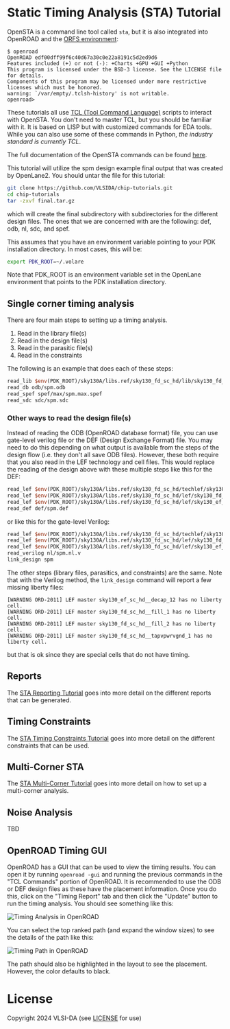 # Static Timing Analysis (STA) Tutorial

OpenSTA is a command line tool called `sta`, but it is
also integrated into OpenROAD and the [ORFS environment](orfs-installation.md):

```
$ openroad
OpenROAD edf00dff99f6c40d67a30c0e22a8191c5d2ed9d6
Features included (+) or not (-): +Charts +GPU +GUI +Python
This program is licensed under the BSD-3 license. See the LICENSE file for details.
Components of this program may be licensed under more restrictive licenses which must be honored.
warning: `/var/empty/.tclsh-history' is not writable.
openroad>
```

These tutorials all use [TCL (Tool Command
Language)](https://www.tcl.tk/man/tcl8.5/tutorial/tcltutorial.html) scripts to
interact with OpenSTA. You don't need to master TCL, but you should be familiar with
it. It is based on LISP but with customized commands for EDA tools. While you can also use
some of these commands in Python, *the industry standard is currently TCL*.

The full documentation of the OpenSTA commands can be found
[here](https://github.com/The-OpenROAD-Project/OpenSTA/blob/2c5df8ccbc09a98bd39af206339505754cbee339/doc/OpenSTA.pdf).

This tutorial will utilize the spm design example final output that was created by OpenLane2.
You should untar the file for this tutorial:

```bash
git clone https://github.com/VLSIDA/chip-tutorials.git
cd chip-tutorials
tar -zxvf final.tar.gz
```

which will create the final subdirectory with subdirectories for the different design files.
The ones that we are concerned with are the following: def, odb, nl, sdc, and spef.

This assumes that you have an environment variable pointing to your PDK installation directory. In most cases, this will be:

```bash
export PDK_ROOT=~/.volare
```

Note that PDK_ROOT is an environment variable set in the OpenLane environment that points to the
PDK installation directory.

## Single corner timing analysis

There are four main steps to setting up a timing analysis.

1. Read in the library file(s)
1. Read in the design file(s)
1. Read in the parasitic file(s)
1. Read in the constraints

The following is an example that does each of these steps:

```tcl
read_lib $env(PDK_ROOT)/sky130A/libs.ref/sky130_fd_sc_hd/lib/sky130_fd_sc_hd__ss_100C_1v60.lib
read_db odb/spm.odb 
read_spef spef/max/spm.max.spef
read_sdc sdc/spm.sdc
```

### Other ways to read the design file(s)

Instead of reading the ODB (OpenROAD database format) file, you can use
gate-level verilog file or the DEF (Design Exchange Format) file. You may need to do this
depending on what output is available from the steps of the design flow (i.e. they don't all save ODB files). However,
these both require that you also read in the LEF technology and cell files. This would replace the
reading of the design above with these multiple steps like this for the DEF:

```tcl
read_lef $env(PDK_ROOT)/sky130A/libs.ref/sky130_fd_sc_hd/techlef/sky130_fd_sc_hd__nom.tlef
read_lef $env(PDK_ROOT)/sky130A/libs.ref/sky130_fd_sc_hd/lef/sky130_fd_sc_hd.lef
read_lef $env(PDK_ROOT)/sky130A/libs.ref/sky130_fd_sc_hd/lef/sky130_ef_sc_hd.lef
read_def def/spm.def
```

or like this for the gate-level Verilog:

```tcl
read_lef $env(PDK_ROOT)/sky130A/libs.ref/sky130_fd_sc_hd/techlef/sky130_fd_sc_hd__nom.tlef
read_lef $env(PDK_ROOT)/sky130A/libs.ref/sky130_fd_sc_hd/lef/sky130_fd_sc_hd.lef
read_lef $env(PDK_ROOT)/sky130A/libs.ref/sky130_fd_sc_hd/lef/sky130_ef_sc_hd.lef
read_verilog nl/spm.nl.v
link_design spm
```

The other steps (library files, parasitics, and constraints) are the same. Note
that with the Verilog method, the `link_design` command will report a few
missing liberty files:

```
[WARNING ORD-2011] LEF master sky130_ef_sc_hd__decap_12 has no liberty cell.
[WARNING ORD-2011] LEF master sky130_fd_sc_hd__fill_1 has no liberty cell.
[WARNING ORD-2011] LEF master sky130_fd_sc_hd__fill_2 has no liberty cell.
[WARNING ORD-2011] LEF master sky130_fd_sc_hd__tapvpwrvgnd_1 has no liberty cell.
```

but that is ok since they are special cells that do not have timing.

## Reports

The [STA Reporting Tutorial](sta-reports.md) goes into more detail on the different reports that can be generated.

## Timing Constraints

The [STA Timing Constraints Tutorial](sta-constraints.md) goes into more detail on the different constraints that can be used.

## Multi-Corner STA

The [STA Multi-Corner Tutorial](sta-mc.md) goes into more detail on how to set up a multi-corner analysis.

## Noise Analysis

TBD

## OpenROAD Timing GUI

OpenROAD has a GUI that can be used to view the timing results. You can open it
by running `openroad -gui` and running the previous commands in the "TCL Commands"
portion of OpenROAD. It is recommended
to use the ODB or DEF design files as these have the placement information.
Once you do this, click on the "Timing Report" tab and then click the "Update" button
to run the timing analysis. You should see something like this:

![Timing Analysis in OpenROAD](sta/openroad-timing.png)

You can select the top ranked path (and expand the window sizes) to see the details
of the path like this:

![Timing Path in OpenROAD](sta/openroad-timing-report.png)

The path should also be highlighted in the layout to see the placement. However, the color
defaults to black.

# License

Copyright 2024 VLSI-DA (see [LICENSE](LICENSE) for use)
